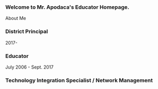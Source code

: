 ### Welcome to Mr. Apodaca's Educator Homepage.
About Me

### District Principal
2017-

### Educator
July 2006 - Sept. 2017

### Technology Integration Specialist / Network Management

